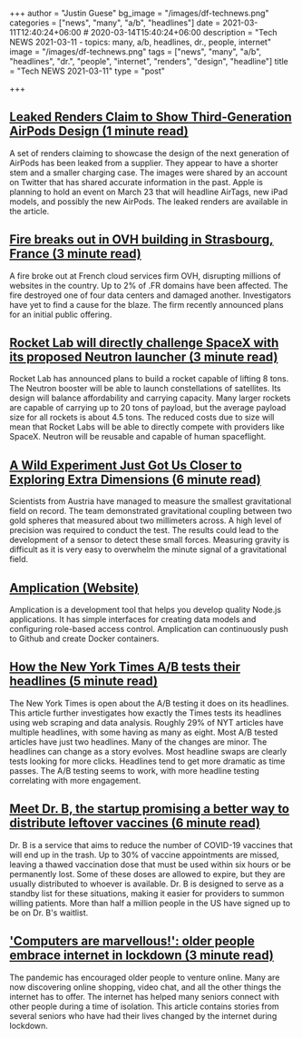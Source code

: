 +++
author = "Justin Guese"
bg_image = "/images/df-technews.png"
categories = ["news", "many", "a/b", "headlines"]
date = 2021-03-11T12:40:24+06:00 # 2020-03-14T15:40:24+06:00
description = "Tech NEWS 2021-03-11 - topics: many, a/b, headlines, dr., people, internet"
image = "/images/df-technews.png"
tags = ["news", "many", "a/b", "headlines", "dr.", "people", "internet", "renders", "design", "headline"]
title = "Tech NEWS 2021-03-11"
type = "post"

+++

## [Leaked Renders Claim to Show Third-Generation AirPods Design (1 minute read)](https://www.macrumors.com/2021/03/10/leaked-renders-for-third-gen-airpods/)

A set of renders claiming to showcase the design of the next generation of AirPods has been leaked from a supplier. They appear to have a shorter stem and a smaller charging case. The images were shared by an account on Twitter that has shared accurate information in the past. Apple is planning to hold an event on March 23 that will headline AirTags, new iPad models, and possibly the new AirPods. The leaked renders are available in the article.

## [Fire breaks out in OVH building in Strasbourg, France (3 minute read)](https://www.reuters.com/article/us-france-ovh-fire-idUSKBN2B20NU)

A fire broke out at French cloud services firm OVH, disrupting millions of websites in the country. Up to 2% of .FR domains have been affected. The fire destroyed one of four data centers and damaged another. Investigators have yet to find a cause for the blaze. The firm recently announced plans for an initial public offering.

## [Rocket Lab will directly challenge SpaceX with its proposed Neutron launcher (3 minute read)](https://arstechnica.com/science/2021/03/with-the-neutron-booster-rocket-lab-shows-its-not-afraid-of-taking-on-spacex/)

Rocket Lab has announced plans to build a rocket capable of lifting 8 tons. The Neutron booster will be able to launch constellations of satellites. Its design will balance affordability and carrying capacity. Many larger rockets are capable of carrying up to 20 tons of payload, but the average payload size for all rockets is about 4.5 tons. The reduced costs due to size will mean that Rocket Labs will be able to directly compete with providers like SpaceX. Neutron will be reusable and capable of human spaceflight.

## [A Wild Experiment Just Got Us Closer to Exploring Extra Dimensions (6 minute read)](https://www.vice.com/en/article/93w4vz/a-wild-experiment-just-got-us-closer-to-exploring-extra-dimensions)

Scientists from Austria have managed to measure the smallest gravitational field on record. The team demonstrated gravitational coupling between two gold spheres that measured about two millimeters across. A high level of precision was required to conduct the test. The results could lead to the development of a sensor to detect these small forces. Measuring gravity is difficult as it is very easy to overwhelm the minute signal of a gravitational field.

## [Amplication (Website)](https://amplication.com/?ref=producthunt)

Amplication is a development tool that helps you develop quality Node.js applications. It has simple interfaces for creating data models and configuring role-based access control. Amplication can continuously push to Github and create Docker containers.

## [How the New York Times A/B tests their headlines (5 minute read)](https://blog.tjcx.me/p/new-york-times-ab-testing)

The New York Times is open about the A/B testing it does on its headlines. This article further investigates how exactly the Times tests its headlines using web scraping and data analysis. Roughly 29% of NYT articles have multiple headlines, with some having as many as eight. Most A/B tested articles have just two headlines. Many of the changes are minor. The headlines can change as a story evolves. Most headline swaps are clearly tests looking for more clicks. Headlines tend to get more dramatic as time passes. The A/B testing seems to work, with more headline testing correlating with more engagement.

## [Meet Dr. B, the startup promising a better way to distribute leftover vaccines (6 minute read)](https://www.theverge.com/2021/3/9/22320344/dr-b-covid-vaccine-standby-list-coronavirus-immunization-overflow)

Dr. B is a service that aims to reduce the number of COVID-19 vaccines that will end up in the trash. Up to 30% of vaccine appointments are missed, leaving a thawed vaccination dose that must be used within six hours or be permanently lost. Some of these doses are allowed to expire, but they are usually distributed to whoever is available. Dr. B is designed to serve as a standby list for these situations, making it easier for providers to summon willing patients. More than half a million people in the US have signed up to be on Dr. B's waitlist.

## ['Computers are marvellous!': older people embrace internet in lockdown (3 minute read)](https://www.theguardian.com/society/2021/mar/10/computers-are-marvellous-older-people-embrace-internet-in-lockdown)

The pandemic has encouraged older people to venture online. Many are now discovering online shopping, video chat, and all the other things the internet has to offer. The internet has helped many seniors connect with other people during a time of isolation. This article contains stories from several seniors who have had their lives changed by the internet during lockdown.

